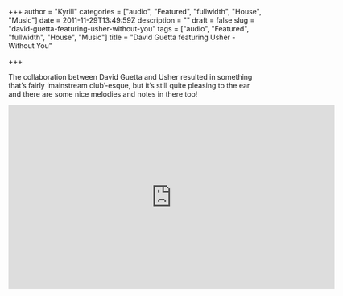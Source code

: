 +++
author = "Kyrill"
categories = ["audio", "Featured", "fullwidth", "House", "Music"]
date = 2011-11-29T13:49:59Z
description = ""
draft = false
slug = "david-guetta-featuring-usher-without-you"
tags = ["audio", "Featured", "fullwidth", "House", "Music"]
title = "David Guetta featuring Usher - Without You"

+++


The collaboration between David Guetta and Usher resulted in something that’s fairly ‘mainstream club’-esque, but it’s still quite pleasing to the ear and there are some nice melodies and notes in there too!

<iframe allowfullscreen="" frameborder="0" height="365" src="https://www.youtube.com/embed/jUe8uoKdHao?feature=oembed" width="648"></iframe>


